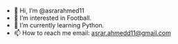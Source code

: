 - 👋 Hi, I’m @asrarahmed11
- 👀 I’m interested in Football.
- 🌱 I’m currently learning Python.
- 📫 How to reach me email: asrar.ahmedd11@gmail.com

<!---
asrarahmed11/asrarahmed11 is a ✨ special ✨ repository because its `README.md` (this file) appears on your GitHub profile.
You can click the Preview link to take a look at your changes.
--->
